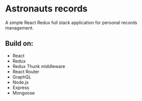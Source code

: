 # Astronauts records

A simple React Redux full stack application for personal records management.

## Build on:

- React
- Redux
- Redux Thunk middleware
- React Router
- GraphQL
- Node.js
- Express
- Mongoose
